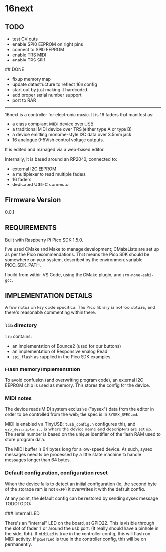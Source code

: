 # 16next

## TODO

* test CV outs
* enable SPI0 EEPROM on right pins
* connect to SPI0 EEPROM
* enable TRS MIDI
* enable TRS SPI1

## DONE

* fixup memory map
* update datastructure to reflect 16n config
* start out by just making it hardcoded.
* add proper serial number support
* port to RAR

---

16next is a controller for electronic music. It is 16 faders that manifest as:
* a class compliant MIDI device over USB
* a traditional MIDI device over TRS (either type A or type B)
* a device emitting monome-style I2C data over 3.5mm jack
* 16 analogue 0-5Vish control voltage outputs.

It is edited and managed via a web-based editor.

Internally, it is based around an RP2040, connected to:

* external I2C EEPROM
* a multiplexer to read multiple faders
* 16 faders
* dedicated USB-C connector

## Firmware Version

0.0.1

## REQUIREMENTS

Built with Raspberry Pi Pico SDK 1.5.0.

I've used CMake and Make to manage development; CMakeLists are set up as per the Pico recommendations. That means the Pico SDK should be somewhere on your system, described by the environment variable PICO_SDK_PATH.

I build from within VS Code, using the CMake plugin, and `arm-none-eabi-gcc`.

## IMPLEMENTATION DETAILS

A few notes on key code specifics. The Pico library is not too obtuse, and there's reasonable commenting within there.

### `lib` directory

`lib` contains:

* an implementation of Bounce2 (used for our buttons)
* an implementation of Responsive Analog Read 
* `spi_flash` as supplied in the Pico SDK examples.

### Flash memory implementation

To avoid confusion (and overwriting program code), an external I2C EEPROM chip is used as memory. This stores the config for the device.

### MIDI notes

The device reads MIDI system exclusive ("sysex") data from the editor in order to be controlled from the web; the spec is in `SYSEX_SPEC.md`. 

MIDI is enabled via TinyUSB; `tusb_config.h` configures this, and `usb_descriptors.c` is where the device name and descriptors are set up. The serial number is based on the unique identifier of the flash RAM used to store program data.

The MIDI buffer is 64 bytes long for a low-speed device. As such, sysex messages need to be processed by a little state machine to handle messages longer than 64 bytes.

### Default configuration, configuration reset

When the device fails to detect an initial configuration (ie, the second byte of the storage ram is not `0xFF`) it overwrites it with the default config.

At any point, the default config can be restored by sending sysex message TODOTODO:

### Internal LED

There's an "internal" LED on the board, at GPIO22. This is visible through the slot of fader 1, or around the usb port. (It really should have a pinhole in the side, tbh). If `midiLed` is true in the controller config, this will flash on MIDI activity. If `powerLed` is true in the controller config, this will be on permanently.
